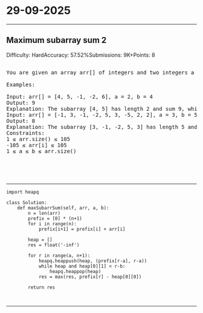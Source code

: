 # 29-09-2025
---
## Maximum subarray sum 2
Difficulty: HardAccuracy: 57.52%Submissions: 9K+Points: 8

<pre>

You are given an array arr[] of integers and two integers a and b, You have to find the maximum possible sum of a contiguous subarray whose length is at least a and at most b.

Examples:

Input: arr[] = [4, 5, -1, -2, 6], a = 2, b = 4
Output: 9
Explanation: The subarray [4, 5] has length 2 and sum 9, which is the maximum among all subarrays of length between 2 and 4.
Input: arr[] = [-1, 3, -1, -2, 5, 3, -5, 2, 2], a = 3, b = 5
Output: 8
Explanation: The subarray [3, -1, -2, 5, 3] has length 5 and sum 8, which is the maximum among all subarrays of length between 3 and 5.
Constraints:
1 ≤ arr.size() ≤ 105
-105 ≤ arr[i] ≤ 105
1 ≤ a ≤ b ≤ arr.size()



	
</pre>

---
```
import heapq

class Solution:
    def maxSubarrSum(self, arr, a, b):
        n = len(arr)
        prefix = [0] * (n+1)
        for i in range(n):
            prefix[i+1] = prefix[i] + arr[i]

        heap = []
        res = float('-inf')

        for r in range(a, n+1):
            heapq.heappush(heap, (prefix[r-a], r-a))
            while heap and heap[0][1] < r-b:
                heapq.heappop(heap)
            res = max(res, prefix[r] - heap[0][0])

        return res
        
        
```
---
